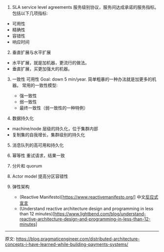 1. SLA 
  service level agreements 服务级别协议，服务间达成承诺的服务指标。 
  包括以下几项指标:
  * 可用性
  * 精确性
  * 容错性
  * 响应时间

2. 垂直扩展与水平扩展
  * 水平扩展，就是加机器，更流行的做法。
  * 垂直扩展，买更加强大的机器。

3. 一致性
  可用性  Goal: down 5 min/year. 简单粗暴的一种办法就是加更多的机器。
  常用的一致性模型:
     * 强一致性
     * 弱一致性
     * 最终一致性（弱一致性的一种特例）

4. 数据持久化
  * machine/node 层级的持久化，位于集群内部
  * 复制集的自我增长，集群级别的持久化

5. 消息队列的高可用和持久化

6. 幂等性
   重试请求，结果一致

7. 分片和 quorum

8. Actor model
   提高分区容错性

9. 弹性架构
   * (Reactive Manifesto)[https://www.reactivemanifesto.org/] 中文[反应式宣言](https://www.reactivemanifesto.org/zh-CN)
   * (Understand reactive architecture design and programming in less than 12 minutes)[https://www.lightbend.com/blog/understand-reactive-architecture-design-and-programming-in-less-than-12-minutes]

---

原文: https://blog.pragmaticengineer.com/distributed-architecture-concepts-i-have-learned-while-building-payments-systems/

  
